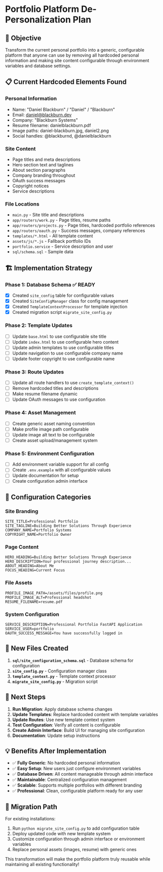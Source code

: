 # Portfolio Platform De-Personalization Plan

## 🎯 **Objective**
Transform the current personal portfolio into a generic, configurable platform that anyone can use by removing all hardcoded personal information and making site content configurable through environment variables and database settings.

## 📋 **Current Hardcoded Elements Found**

### **Personal Information**
- Name: "Daniel Blackburn" / "Daniel" / "Blackburn"
- Email: daniel@blackburn.dev
- Company: "Blackburn Systems"
- Resume filename: danielblackburn.pdf
- Image paths: daniel-blackburn.jpg, daniel2.png
- Social handles: @blackburnd, @danielblackburn

### **Site Content**
- Page titles and meta descriptions
- Hero section text and taglines
- About section paragraphs
- Company branding throughout
- OAuth success messages
- Copyright notices
- Service descriptions

### **File Locations**
- `main.py` - Site title and descriptions
- `app/routers/work.py` - Page titles, resume paths
- `app/routers/projects.py` - Page titles, hardcoded portfolio references
- `app/routers/oauth.py` - Success messages, company references
- `templates/*.html` - All template content
- `assets/js/*.js` - Fallback portfolio IDs
- `portfolio.service` - Service description and user
- `sql/schema.sql` - Sample data

## 🏗️ **Implementation Strategy**

### **Phase 1: Database Schema ✅ READY**
- [x] Created `site_config` table for configurable values
- [x] Created `SiteConfigManager` class for config management
- [x] Created `TemplateContextProcessor` for template injection
- [x] Created migration script `migrate_site_config.py`

### **Phase 2: Template Updates** 
- [ ] Update `base.html` to use configurable site title
- [ ] Update `index.html` to use configurable hero content
- [ ] Update admin templates to use configurable titles
- [ ] Update navigation to use configurable company name
- [ ] Update footer copyright to use configurable name

### **Phase 3: Route Updates**
- [ ] Update all route handlers to use `create_template_context()`
- [ ] Remove hardcoded titles and descriptions
- [ ] Make resume filename dynamic
- [ ] Update OAuth messages to use configuration

### **Phase 4: Asset Management**
- [ ] Create generic asset naming convention
- [ ] Make profile image path configurable
- [ ] Update image alt text to be configurable
- [ ] Create asset upload/management system

### **Phase 5: Environment Configuration**
- [ ] Add environment variable support for all config
- [ ] Create `.env.example` with all configurable values
- [ ] Update documentation for setup
- [ ] Create configuration admin interface

## 🔧 **Configuration Categories**

### **Site Branding**
```
SITE_TITLE=Professional Portfolio
SITE_TAGLINE=Building Better Solutions Through Experience
COMPANY_NAME=Portfolio Systems
COPYRIGHT_NAME=Portfolio Owner
```

### **Page Content**
```
HERO_HEADING=Building Better Solutions Through Experience
HERO_DESCRIPTION=Your professional journey description...
ABOUT_HEADING=About Me
FOCUS_HEADING=Current Focus
```

### **File Assets**
```
PROFILE_IMAGE_PATH=/assets/files/profile.png
PROFILE_IMAGE_ALT=Professional headshot
RESUME_FILENAME=resume.pdf
```

### **System Configuration**
```
SERVICE_DESCRIPTION=Professional Portfolio FastAPI Application
SERVICE_USER=portfolio
OAUTH_SUCCESS_MESSAGE=You have successfully logged in
```

## 📁 **New Files Created**

1. **`sql/site_configuration_schema.sql`** - Database schema for configuration
2. **`site_config.py`** - Configuration manager class
3. **`template_context.py`** - Template context processor
4. **`migrate_site_config.py`** - Migration script

## 🚀 **Next Steps**

1. **Run Migration**: Apply database schema changes
2. **Update Templates**: Replace hardcoded content with template variables
3. **Update Routes**: Use new template context system
4. **Test Configuration**: Verify all content is configurable
5. **Create Admin Interface**: Build UI for managing site configuration
6. **Documentation**: Update setup instructions

## 💡 **Benefits After Implementation**

- ✅ **Fully Generic**: No hardcoded personal information
- ✅ **Easy Setup**: New users just configure environment variables
- ✅ **Database Driven**: All content manageable through admin interface
- ✅ **Maintainable**: Centralized configuration management
- ✅ **Scalable**: Supports multiple portfolios with different branding
- ✅ **Professional**: Clean, configurable platform ready for any user

## 🔄 **Migration Path**

For existing installations:
1. Run `python migrate_site_config.py` to add configuration table
2. Deploy updated code with new template system
3. Customize configuration through admin interface or environment variables
4. Replace personal assets (images, resume) with generic ones

This transformation will make the portfolio platform truly reusable while maintaining all existing functionality!
